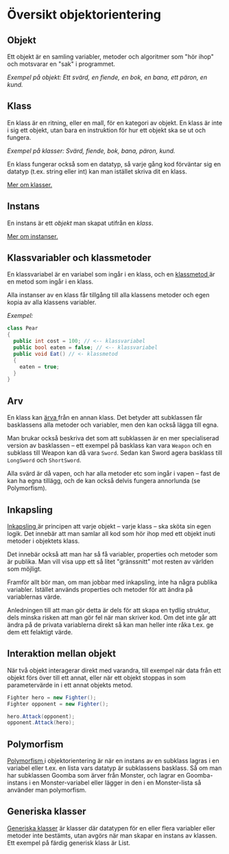 # Översikt objektorientering

## Objekt

Ett objekt är en samling variabler, metoder och algoritmer som "hör ihop" och motsvarar en "sak" i programmet.

_Exempel på objekt: Ett svärd, en fiende, en bok, en bana, ett päron, en kund._

## Klass

En klass är en ritning, eller en mall, för en kategori av objekt. En klass är inte i sig ett objekt, utan bara en instruktion för hur ett objekt ska se ut och fungera.

_Exempel på klasser: Svärd, fiende, bok, bana, päron, kund._

En klass fungerar också som en datatyp, så varje gång kod förväntar sig en datatyp (t.ex. string eller int) kan man istället skriva dit en klass.

[Mer om klasser.](klasser-och-instanser.md#skapa-klasser-i-visual-studio-code)

## Instans

En instans är ett _objekt_ man skapat utifrån en _klass_.

[Mer om instanser.](klasser-och-instanser.md#skapa-klasser-i-visual-studio-code)

## Klassvariabler och klassmetoder

En klassvariabel är en variabel som ingår i en klass, och en [klassmetod ](klassmetoder.md)är en metod som ingår i en klass.

Alla instanser av en klass får tillgång till alla klassens metoder och egen kopia av alla klassens variabler.

_Exempel:_

```csharp
class Pear
{
  public int cost = 100; // <-- klassvariabel
  public bool eaten = false; // <-- klassvariabel
  public void Eat() // <- klassmetod
  {
    eaten = true;
  }
}
```

## Arv

En klass kan [ärva ](arv.md)från en annan klass. Det betyder att subklassen får basklassens alla metoder och variabler, men den kan också lägga till egna.

Man brukar också beskriva det som att subklassen är en mer specialiserad version av basklassen – ett exempel på basklass kan vara `Weapon` och en subklass till Weapon kan då vara `Sword`. Sedan kan Sword agera basklass till `LongSword` och `ShortSword`.

Alla svärd är då vapen, och har alla metoder etc som ingår i vapen – fast de kan ha egna tillägg, och de kan också delvis fungera annorlunda (se Polymorfism).

## Inkapsling

[Inkapsling ](inkapsling-och-properties.md)är principen att varje objekt – varje klass – ska sköta sin egen logik. Det innebär att man samlar all kod som hör ihop med ett objekt inuti metoder i objektets klass.

Det innebär också att man har så få variabler, properties och metoder som är publika. Man vill visa upp ett så litet "gränssnitt" mot resten av världen som möjligt.

Framför allt bör man, om man jobbar med inkapsling, inte ha några publika variabler. Istället används properties och metoder för att ändra på variablernas värde.

Anledningen till att man gör detta är dels för att skapa en tydlig struktur, dels minska risken att man gör fel när man skriver kod. Om det inte går att ändra på de privata variablerna direkt så kan man heller inte råka t.ex. ge dem ett felaktigt värde.

## Interaktion mellan objekt

När två objekt interagerar direkt med varandra, till exempel när data från ett objekt förs över till ett annat, eller när ett objekt stoppas in som parametervärde in i ett annat objekts metod.

```csharp
Fighter hero = new Fighter();
Fighter opponent = new Fighter();

hero.Attack(opponent);
opponent.Attack(hero);
```

## Polymorfism

[Polymorfism ](polymorfism/#polymorfism-klasser-och-arv)i objektorientering är när en instans av en subklass lagras i en variabel eller t.ex. en lista vars datatyp är subklassens basklass. Så om man har subklassen Goomba som ärver från Monster, och lagrar en Goomba-instans i en Monster-variabel eller lägger in den i en Monster-lista så använder man polymorfism.

## Generiska klasser

[Generiska klasser](generiska-klasser.md) är klasser där datatypen för en eller flera variabler eller metoder inte bestämts, utan avgörs när man skapar en instans av klassen. Ett exempel på färdig generisk klass är List.
